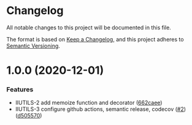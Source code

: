 # Changelog
 All notable changes to this project will be documented in this file.


The format is based on [Keep a Changelog](https://keepachangelog.com/en/1.0.0/),
 and this project adheres to [Semantic Versioning](https://semver.org/spec/v2.0.0.html).

# 1.0.0 (2020-12-01)


### Features

* IIUTILS-2 add memoize function and decorator ([662caee](https://github.com/ildar-icoosoft/ii-utils/commit/662caee8b07581486de9bfa5162a00930f7b4a69))
* IIUTILS-3 configure github actions, semantic release, codecov ([#2](https://github.com/ildar-icoosoft/ii-utils/issues/2)) ([d505570](https://github.com/ildar-icoosoft/ii-utils/commit/d505570946193d15c0d65b5d020a9083c8a8f463))
